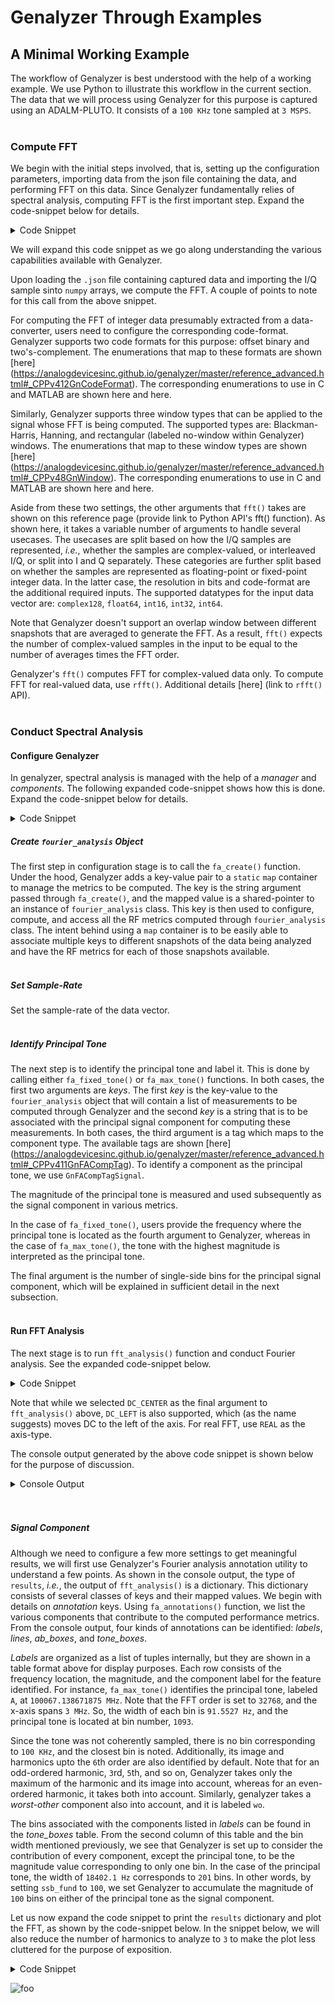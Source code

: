 # Genalyzer Through Examples
## A Minimal Working Example
The workflow of Genalyzer is best understood with the help of a working example. We use Python to illustrate this workflow in the current section. The data that we will process using Genalyzer for this purpose is captured using an ADALM-PLUTO. It consists of a ``100 KHz`` tone sampled at ``3 MSPS``.
<br/><br/>

### Compute FFT
We begin with the initial steps involved, that is, setting up the configuration parameters, importing data from the json file containing the data, and performing FFT on this data. Since Genalyzer fundamentally relies of spectral analysis, computing FFT is the first important step. Expand the code-snippet below for details.
<details>
  <summary>Code Snippet</summary>

``` Python
def main():
    import numpy as np
    import genalyzer.advanced as gn
    import os, json, glob

    #
    # Setup
    #
    navg = 1 # number of FFT averages
    nfft = 32768 # FFT-order
    qres = 12  # data resolution
    code_fmt = gn.CodeFormat.TWOS_COMPLEMENT # integer data format
    window = gn.Window.NO_WINDOW # window function to apply
    
    #
    # Import signal for analysis
    #
    test_dir = os.path.join(*["..", "..", "..", "tests", "test_vectors"])
    loc = os.path.dirname(__file__)
    f = glob.glob(os.path.join(loc, test_dir, "test_Pluto_DDS_data_1658159639196.json"))
    a = open(f[0])
    data = json.load(a)
    qwfi = data["test_vec_i"]
    qwfi = np.array([int(i) for i in qwfi])
    qwfq = data["test_vec_q"]
    qwfq = np.array([int(i) for i in qwfq])
    
    #
    # Compute FFT
    #
    fft_cplx = gn.fft(qwfi, qwfq, qres, navg, nfft, window, code_fmt)

if __name__ == "__main__":
    main()
```
</details>

We will expand this code snippet as we go along understanding the various capabilities available with Genalyzer. 

Upon loading the ``.json`` file containing captured data and importing the I/Q sample sinto ``numpy`` arrays, we compute the FFT. A couple of points to note for this call from the above snippet. 

For computing the FFT of integer data presumably extracted from a data-converter, users need to configure the corresponding code-format. Genalyzer supports two code formats for this purpose: offset binary and two's-complement. The enumerations that map to these formats are shown [here] (https://analogdevicesinc.github.io/genalyzer/master/reference_advanced.html#_CPPv412GnCodeFormat). The corresponding enumerations to use in C and MATLAB are shown here and here.

Similarly, Genalyzer supports three window types that can be applied to the signal whose FFT is being computed. The supported types are: Blackman-Harris, Hanning, and rectangular (labeled no-window within Genalyzer) windows. The enumerations that map to these window types are shown [here] (https://analogdevicesinc.github.io/genalyzer/master/reference_advanced.html#_CPPv48GnWindow). The corresponding enumerations to use in C and MATLAB are shown here and here.

Aside from these two settings, the other arguments that ``fft()`` takes are shown on this reference page (provide link to Python API's fft() function). As shown here, it takes a variable number of arguments to handle several usecases. The usecases are split based on how the I/Q samples are represented, _i.e._, whether the samples are complex-valued, or interleaved I/Q, or split into I and Q separately. These categories are further split based on whether the samples are represented as floating-point or fixed-point integer data. In the latter case, the resolution in bits and code-format are the additional required inputs. The supported datatypes for the input data vector are: ``complex128``, ``float64``, ``int16``, ``int32``, ``int64``. 

Note that Genalyzer doesn't support an overlap window between different snapshots that are averaged to generate the FFT. As a result, ``fft()`` expects the number of complex-valued samples in the input to be equal to the number of averages times the FFT order.

Genalyzer's ``fft()`` computes FFT for complex-valued data only. To compute FFT for real-valued data, use ``rfft()``. Additional details [here] (link to ``rfft()`` API).
<br/><br/>

### Conduct Spectral Analysis
#### Configure Genalyzer
In genalyzer, spectral analysis is managed with the help of a _manager_ and _components_. The following expanded code-snippet shows how this is done. Expand the code-snippet below for details.
<details>
  <summary>Code Snippet</summary>

``` Python
def main():
    import numpy as np
    import genalyzer.advanced as gn
    import os, json, glob

    #
    # Setup
    #
    navg = 1 # number of FFT averages
    nfft = 32768 # FFT-order
    qres = 12  # data resolution
    code_fmt = gn.CodeFormat.TWOS_COMPLEMENT # integer data format
    window = gn.Window.NO_WINDOW # window function to apply
    ssb_fund = 100 # number of single-side bins
    
    #
    # Import signal for analysis
    #
    test_dir = os.path.join(*["..", "..", "..", "tests", "test_vectors"])
    loc = os.path.dirname(__file__)
    f = glob.glob(os.path.join(loc, test_dir, "test_Pluto_DDS_data_1658159639196.json"))
    a = open(f[0])
    data = json.load(a)
    qwfi = data["test_vec_i"]
    qwfi = np.array([int(i) for i in qwfi])
    qwfq = data["test_vec_q"]
    qwfq = np.array([int(i) for i in qwfq])    
    
    #
    # Compute FFT
    #
    fft_cplx = gn.fft(qwfi, qwfq, qres, navg, nfft, window, code_fmt)

    #
    # Fourier analysis configuration
    #
    object_key = "fa"
    component_key = 'A'
    gn.fa_create(object_key)
    gn.fa_fsample(object_key, fs)
    gn.fa_max_tone(object_key, component_key, gn.FaCompTag.SIGNAL, ssb_fund)

if __name__ == "__main__":
    main()
```
</details>

##### Create ``fourier_analysis`` Object
The first step in configuration stage is to call the ``fa_create()`` function. Under the hood, Genalyzer adds a key-value pair to a  ``static`` ``map`` container to manage the metrics to be computed. The key is the string argument passed through ``fa_create()``, and the mapped value is a shared-pointer to an instance of ``fourier_analysis`` class. This key is then used to configure, compute, and access all the RF metrics computed through ``fourier_analysis`` class. The intent behind using a ``map`` container is to be easily able to associate multiple keys to different snapshots of the data being analyzed and have the RF metrics for each of those snapshots available. 
<br/><br/>

##### Set Sample-Rate
Set the sample-rate of the data vector.
<br/><br/>

##### Identify Principal Tone
The next step is to identify the principal tone and label it. This is done by calling either ``fa_fixed_tone()`` or ``fa_max_tone()`` functions. In both cases, the first two arguments are *keys*. The first *key* is the key-value to the ``fourier_analysis`` object that will contain a list of measurements to be computed through Genalyzer and the second *key* is a string that is to be associated with the principal signal component for computing these measurements. In both cases, the third argument is a tag which maps to the component type. The available tags are shown [here] (https://analogdevicesinc.github.io/genalyzer/master/reference_advanced.html#_CPPv411GnFACompTag). To identify a component as the principal tone, we use ``GnFACompTagSignal``. 

The magnitude of the principal tone is measured and used subsequently as the signal component in various metrics.

In the case of ``fa_fixed_tone()``, users provide the frequency where the principal tone is located as the fourth argument to Genalyzer, whereas in the case of ``fa_max_tone()``, the tone with the highest magnitude is interpreted as the principal tone. 

The final argument is the number of single-side bins for the principal signal component, which will be explained in sufficient detail in the next subsection. 
<br/><br/>
#### Run FFT Analysis

The next stage is to run ``fft_analysis()`` function and conduct Fourier analysis. See the expanded code-snippet below.
<details>
  <summary>Code Snippet</summary>

``` Python
def main():
    import numpy as np
    import genalyzer.advanced as gn
    import os, json, glob
    import matplotlib.pyplot as pl
    from matplotlib.patches import Rectangle as MPRect
    from tabulate import tabulate

    #
    # Setup
    #
    navg = 1 # number of FFT averages
    nfft = 32768 # FFT-order
    qres = 12  # data resolution
    code_fmt = gn.CodeFormat.TWOS_COMPLEMENT # integer data format
    window = gn.Window.NO_WINDOW # window function to apply
    ssb_fund = 100 # number of single-side bins
    axis_type = gn.FreqAxisType.DC_CENTER # axis type
    fs = 3e6 # sample-rate of the data
    axis_fmt = gn.FreqAxisFormat.FREQ # axis-format
    
    #
    # Import signal for analysis
    #
    test_dir = os.path.join(*["..", "..", "..", "tests", "test_vectors"])
    loc = os.path.dirname(__file__)

    f = glob.glob(os.path.join(loc, test_dir, "test_Pluto_DDS_data_1658159639196.json"))
    a = open(f[0])
    data = json.load(a)
    qwfi = data["test_vec_i"]
    qwfi = np.array([int(i) for i in qwfi])
    qwfq = data["test_vec_q"]
    qwfq = np.array([int(i) for i in qwfq])
    
    #
    # Compute FFT
    #
    fft_cplx = gn.fft(qwfi, qwfq, qres, navg, nfft, window, code_fmt)

    #
    # Fourier analysis configuration
    #
    object_key = "fa"
    component_key = 'A'
    gn.mgr_remove(object_key)
    gn.fa_create(object_key)
    gn.fa_fsample(object_key, fs)
    gn.fa_max_tone(object_key, component_key, gn.FaCompTag.SIGNAL, ssb_fund)

    #
    # Fourier analysis execution
    #
    results = gn.fft_analysis(object_key, fft_cplx, nfft, axis_type)
    print('type of results is - ', type(results),"\n")
    
    #
    # Print results
    #
    freq_axis = gn.freq_axis(nfft, axis_type, fs, axis_fmt)
    fft_db = gn.db(fft_cplx)
    if gn.FreqAxisType.DC_CENTER == axis_type:
        fft_db = gn.fftshift(fft_db)
    
    annots = gn.fa_annotations(results, axis_type, axis_fmt)
    print("annotation keys in results dictionary:", annots.keys(),"\n")
    
    print('annots["labels"]: ')
    labels_head = ('frequency (Hz)', 'magnitude (dBFs)', 'component label')
    labels_table = tabulate(annots["labels"], headers=labels_head, tablefmt="grid")
    print(labels_table, "\n")

    print('annots["tone_boxes"]: ')
    c1 = [x[0] for x in annots["tone_boxes"]]
    c2 = [x[2] for x in annots["tone_boxes"]]
    tone_boxes_head = ('box left boundary (Hz)', 'width (Hz)')
    tone_boxes_table = tabulate(map(list, zip(*(c1, c2))), headers=tone_boxes_head, tablefmt="grid")
    print(tone_boxes_table, "\n")

if __name__ == "__main__":
    main()
```
</details>

Note that while we selected ``DC_CENTER`` as the final argument to ``fft_analysis()`` above, ``DC_LEFT`` is also supported, which (as the name suggests) moves DC to the left of the axis. For real FFT, use ``REAL`` as the axis-type. 

The console output generated by the above code snippet is shown below for the purpose of discussion.
<details>
  <summary>Console Output</summary>

``` console
foo@bar:~/genalyzer/bindings/python$ python3 examples/gn_doc_helper.py
type of results is -  <class 'dict'>

annotation keys in results dictionary: dict_keys(['labels', 'lines', 'ab_boxes', 'tone_boxes'])

+----------------+
results dictionary
+----------------+
annots["labels"]:
+------------------+--------------------+-------------------+
|   frequency (Hz) |   magnitude (dBFs) | component label   |
+==================+====================+===================+
|           0      |          -61.3858  | dc                |
+------------------+--------------------+-------------------+
|      100067      |           -9.61374 | A                 |
+------------------+--------------------+-------------------+
|     -100067      |          -62.2384  | -A                |
+------------------+--------------------+-------------------+
|      200134      |          -80.983   | 2A                |
+------------------+--------------------+-------------------+
|     -200134      |          -90.1777  | -2A               |
+------------------+--------------------+-------------------+
|     -300201      |          -89.2081  | -3A               |
+------------------+--------------------+-------------------+
|      400269      |          -88.6821  | 4A                |
+------------------+--------------------+-------------------+
|     -400269      |          -93.3042  | -4A               |
+------------------+--------------------+-------------------+
|      500336      |          -98.4317  | 5A                |
+------------------+--------------------+-------------------+
|      600403      |          -93.326   | 6A                |
+------------------+--------------------+-------------------+
|     -600403      |          -93.6865  | -6A               |
+------------------+--------------------+-------------------+
|         -91.5527 |          -57.2955  | wo                |
+------------------+--------------------+-------------------+

annots["tone_boxes"]:
+--------------------------+--------------+
|   box left boundary (Hz) |   width (Hz) |
+==========================+==============+
|                 -45.7764 |      91.5527 |
+--------------------------+--------------+
|               90866.1    |   18402.1    |
+--------------------------+--------------+
|             -100113      |      91.5527 |
+--------------------------+--------------+
|              200089      |      91.5527 |
+--------------------------+--------------+
|             -200180      |      91.5527 |
+--------------------------+--------------+
|             -300247      |      91.5527 |
+--------------------------+--------------+
|              400223      |      91.5527 |
+--------------------------+--------------+
|             -400314      |      91.5527 |
+--------------------------+--------------+
|              500290      |      91.5527 |
+--------------------------+--------------+
|              600357      |      91.5527 |
+--------------------------+--------------+
|             -600449      |      91.5527 |
+--------------------------+--------------+
|                -137.329  |      91.5527 |
+--------------------------+--------------+

```
</details>
<br/><br/>

##### Signal Component
Although we need to configure a few more settings to get meaningful results, we will first use Genalyzer's Fourier analysis annotation utility to understand a few points. As shown in the console output, the type of ``results``, *i.e.*, the output of ``fft_analysis()`` is a dictionary. This dictionary consists of several classes of keys and their mapped values. We begin with details on *annotation* keys. Using ``fa_annotations()`` function, we list the various components that contribute to the computed performance metrics. From the console output, four kinds of annotations can be identified: _labels_, _lines_, _ab\_boxes_, and _tone\_boxes_. 

_Labels_ are organized as a list of tuples internally, but they are shown in a table format above for display purposes. Each row consists of the frequency location, the magnitude, and the component label for the feature identified. For instance, ``fa_max_tone()`` identifies the principal tone, labeled `A`, at ``100067.138671875 MHz``. Note that the FFT order is set to ``32768``, and the x-axis spans ``3 MHz``. So, the width of each bin is ``91.5527 Hz``, and the principal tone is located at bin number, ``1093``. 

Since the tone was not coherently sampled, there is no bin corresponding to ``100 KHz``, and the closest bin is noted. Additionally, its image and harmonics upto the `6`th order are also identified by default. Note that for an odd-ordered harmonic, `3`rd, `5`th, and so on, Genalyzer takes only the maximum of the harmonic and its image into account, whereas for an even-ordered harmonic, it takes both into account. Similarly, genalyzer takes a _worst-other_ component also into account, and it is labeled ``wo``.

The bins associated with the components listed in _labels_ can be found in the _tone\_boxes_ table. From the second column of this table and the bin width mentioned previously, we see that Genalyzer is set up to consider the contribution of every component, except the principal tone, to be the magnitude value corresponding to only one bin. In the case of the principal tone, the width of ``18402.1 Hz`` corresponds to ``201`` bins. In other words, by setting ``ssb_fund`` to ``100``, we set Genalyzer to accumulate the magnitude of ``100`` bins on either of the principal tone as the signal component.

Let us now expand the code snippet to print the ``results`` dictionary and plot the FFT, as shown by the code-snippet below. In the snippet below, we will also reduce the number of harmonics to analyze to ``3`` to make the plot less cluttered for the purpose of exposition.
<details>
  <summary>Code Snippet</summary>

``` Python
def main():
    import numpy as np
    import genalyzer.advanced as gn
    import os, json, glob, pprint
    import matplotlib.pyplot as pl
    from matplotlib.patches import Rectangle as MPRect
    from tabulate import tabulate

    #
    # Setup
    #
    navg = 1 # number of FFT averages
    nfft = 32768 # FFT-order
    qres = 12  # data resolution
    code_fmt = gn.CodeFormat.TWOS_COMPLEMENT # integer data format
    window = gn.Window.NO_WINDOW # window function to apply
    ssb_fund = 100 # number of single-side bins
    axis_type = gn.FreqAxisType.DC_CENTER # axis type
    fs = 3e6 # sample-rate of the data
    axis_fmt = gn.FreqAxisFormat.FREQ # axis-format
    
    #
    # Import signal for analysis
    #
    test_dir = os.path.join(*["..", "..", "..", "tests", "test_vectors"])
    loc = os.path.dirname(__file__)

    f = glob.glob(os.path.join(loc, test_dir, "test_Pluto_DDS_data_1658159639196.json"))
    a = open(f[0])
    data = json.load(a)
    qwfi = data["test_vec_i"]
    qwfi = np.array([int(i) for i in qwfi])
    qwfq = data["test_vec_q"]
    qwfq = np.array([int(i) for i in qwfq])
    
    #
    # Compute FFT
    #
    fft_cplx = gn.fft(qwfi, qwfq, qres, navg, nfft, window, code_fmt)

    #
    # Fourier analysis configuration
    #
    object_key = "fa"
    component_key = 'A'
    gn.mgr_remove(object_key)
    gn.fa_create(object_key)
    gn.fa_fsample(object_key, fs)
    gn.fa_max_tone(object_key, component_key, gn.FaCompTag.SIGNAL, ssb_fund)

    #
    # Fourier analysis execution
    #
    results = gn.fft_analysis(object_key, fft_cplx, nfft, axis_type)
    print('type of results is - ', type(results),"\n")
    
    #
    # Print results and plot
    #
    freq_axis = gn.freq_axis(nfft, axis_type, fs, axis_fmt)
    fft_db = gn.db(fft_cplx)
    if gn.FreqAxisType.DC_CENTER == axis_type:
        fft_db = gn.fftshift(fft_db)
    
    annots = gn.fa_annotations(results, axis_type, axis_fmt)
    print("annotation keys in results dictionary:", annots.keys(),"\n")
    
    print('annots["labels"]: ')
    labels_head = ('frequency (Hz)', 'magnitude (dBFs)', 'component label')
    labels_table = tabulate(annots["labels"], headers=labels_head, tablefmt="grid")
    print(labels_table, "\n")

    print('annots["tone_boxes"]: ')
    c1 = [x[0] for x in annots["tone_boxes"]]
    c2 = [x[2] for x in annots["tone_boxes"]]
    tone_boxes_head = ('box left boundary (Hz)', 'width (Hz)')
    tone_boxes_table = tabulate(map(list, zip(*(c1, c2))), headers=tone_boxes_head, tablefmt="grid")
    print(tone_boxes_table, "\n")

    print('+----------------+')
    print("results dictionary")
    print('+----------------+')
    pprint.pprint(results)
    
    # plot
    scale_MHz = 1e-6
    principal_tone_Hz = annots["labels"][1][0]
    principal_tone_bin = annots["labels"][1][0]/(fs/nfft)
    principal_tone_mag = fft_db[int(principal_tone_bin+0.5*nfft)]
    fig = pl.figure(1)
    fig.clf()
    pl.plot(freq_axis*scale_MHz, fft_db)
    pl.plot(principal_tone_Hz*scale_MHz, principal_tone_mag, 'r.')
    pl.grid(True)
    pl.xlabel('frequency (MHz)')
    pl.ylabel('magnitude (dBFs)')
    pl.xlim(freq_axis[0]*scale_MHz, freq_axis[-1]*scale_MHz)
    pl.ylim(-140.0, 20.0)
    for x, y, label in annots["labels"]:
        if label == 'A':
            pl.annotate(label+": ["+f"{principal_tone_Hz:.2f}"+" ,"+f"{principal_tone_mag:.2f}"+"]", 
                        xy=(x*scale_MHz, 0.9*principal_tone_mag), 
                        xytext=(x*scale_MHz, -1.1*y), 
                        horizontalalignment="center",
                        arrowprops=dict(arrowstyle='->',lw=1))
            pl.axvspan(c1[1]*scale_MHz, (c1[1]+c2[1])*scale_MHz, alpha=0.5, color='red')
        else:
            pl.annotate(label, xy=(x*scale_MHz, y), ha="center", va="bottom")
    pl.savefig('foo.png')

if __name__ == "__main__":
    main()
```
</details>

![foo](../../../bindings/python/foo.png)
<br/><br/>